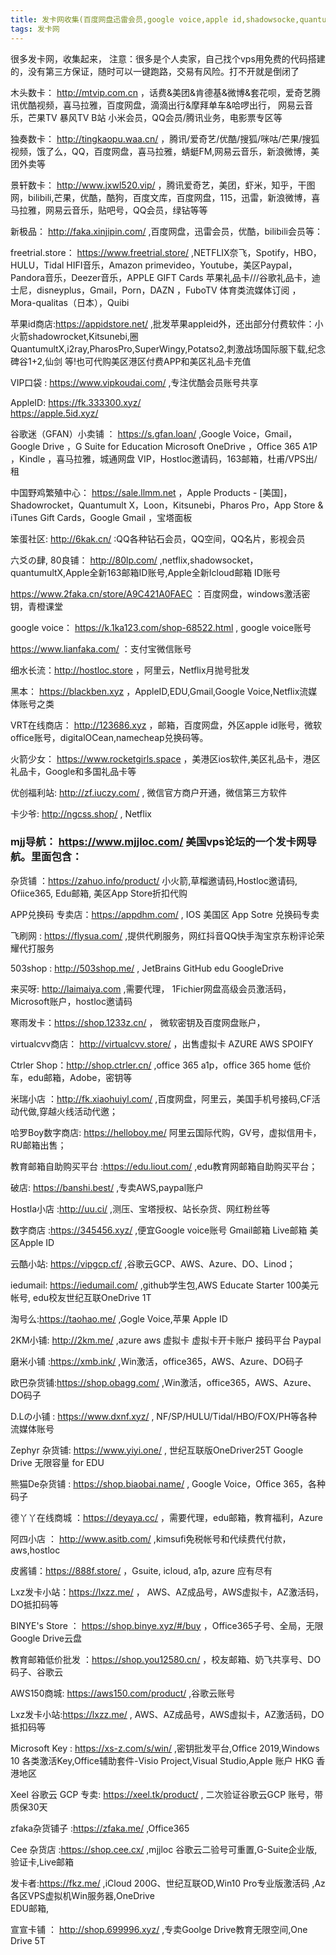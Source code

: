 ```yaml
---
title: 发卡网收集(百度网盘迅雷会员,google voice,apple id,shadowsocke,quantumultX,app Sotre兑换码,Office 365,Netflix,edu教育网邮箱等)
tags: 发卡网
---
```



很多发卡网，收集起来，
注意：很多是个人卖家，自己找个vps用免费的代码搭建的，没有第三方保证，随时可以一键跑路，交易有风险。打不开就是倒闭了

<!--more--> 


木头数卡： http://mtvip.com.cn ，话费&美团&肯德基&微博&套花呗，爱奇艺腾讯优酷视频，喜马拉雅，百度网盘，滴滴出行&摩拜单车&哈啰出行， 网易云音乐，芒果TV 暴风TV B站 小米会员，QQ会员/腾讯业务，电影票专区等

独奏数卡： http://tingkaopu.waa.cn/ ，腾讯/爱奇艺/优酷/搜狐/咪咕/芒果/搜狐视频，饿了么，QQ，百度网盘，喜马拉雅，蜻蜓FM,网易云音乐，新浪微博，美团外卖等

景轩数卡： http://www.jxwl520.vip/ ，腾讯爱奇艺，美团，虾米，知乎，干图网，bilibili,芒果，优酷，酷狗，百度文库，百度网盘，115，迅雷，新浪微博，喜马拉雅，网易云音乐，贴吧号，QQ会员，绿钻等等

新极品： http://faka.xinjipin.com/  ,百度网盘，迅雷会员，优酷，bilibili会员等： 

freetrial.store： https://www.freetrial.store/  ,NETFLIX奈飞，Spotify，HBO，HULU，Tidal HIFI音乐，Amazon primevideo，Youtube，美区Paypal，Pandora音乐，Deezer音乐，APPLE GIFT Cards 苹果礼品卡///谷歌礼品卡，迪士尼，disneyplus，Gmail，Porn，DAZN ，FuboTV 体育类流媒体订阅 ，Mora-qualitas（日本），Quibi 

苹果id商店:https://appidstore.net/  ,批发苹果appleid外，还出部分付费软件：小火箭shadowrocket,Kitsunebi,圈QuantumultX,i2ray,PharosPro,SuperWingy,Potatso2,刺激战场国际服下载,纪念碑谷1+2,仙剑 等!也可代购美区港区付费APP和美区礼品卡充值

VIP口袋 : https://www.vipkoudai.com/  ,专注优酷会员账号共享

AppleID: 
https://fk.333300.xyz/   
https://apple.5id.xyz/

谷歌迷（GFAN）小卖铺 ： https://s.gfan.loan/ ,Google Voice，Gmail，Google Drive ，G Suite for Education 
Microsoft OneDrive ，Office 365 A1P  ，Kindle ，喜马拉雅，城通网盘 VIP，Hostloc邀请码，163邮箱，杜甫/VPS出/租	


中国野鸡繁殖中心： https://sale.llmm.net  ，Apple Products - [美国]，Shadowrocket，Quantumult X，Loon，Kitsunebi，Pharos Pro，App Store & iTunes Gift Cards，Google Gmail	，宝塔面板 

笨蛋社区: http://6kak.cn/ :QQ各种钻石会员，QQ空间，QQ名片，影视会员


六爻の肆, 80良铺： http://80lp.com/  ,netflix,shadowsocket，quantumultX,Apple全新163邮箱ID账号,Apple全新Icloud邮箱
ID账号

https://www.2faka.cn/store/A9C421A0FAEC ：百度网盘，windows激活密钥，青橙课堂

google voice： https://k.1ka123.com/shop-68522.html  , google voice账号

https://www.lianfaka.com/ ：支付宝微信账号

细水长流：http://hostloc.store  ，阿里云，Netflix月抛号批发

黑本： https://blackben.xyz ，AppleID,EDU,Gmail,Google Voice,Netflix流媒体账号之类

VRT在线商店： http://123686.xyz  ，邮箱，百度网盘，外区apple id账号，微软office账号，digitalOCean,namecheap兑换码等。

火箭少女： https://www.rocketgirls.space  ，美港区ios软件,美区礼品卡，港区礼品卡，Google和多国礼品卡等

优创福利站: http://zf.iuczy.com/ , 微信官方商户开通，微信第三方软件

卡少爷: http://ngcss.shop/ , Netflix


### mjj导航： https://www.mjjloc.com/  美国vps论坛的一个发卡网导航。里面包含：

杂货铺 ：https://zahuo.info/product/  小火箭,草榴邀请码,Hostloc邀请码, Ofiice365, Edu邮箱, 美区App Store折扣代购

APP兑换码 专卖店：https://appdhm.com/ , IOS 美国区 App Sotre 兑换码专卖

飞刷网 : https://flysua.com/  ,提供代刷服务，网红抖音QQ快手淘宝京东粉评论荣耀代打服务

503shop : http://503shop.me/  , JetBrains GitHub edu GoogleDrive

来买呀: http://laimaiya.com  ,需要代理， 1Fichier网盘高级会员激活码，Microsoft账户，hostloc邀请码


寒雨发卡：https://shop.1233z.cn/ ， 微软密钥及百度网盘账户，

virtualcvv商店： http://virtualcvv.store/ ，出售虚拟卡 AZURE AWS SPOIFY

Ctrler Shop：http://shop.ctrler.cn/  ,office 365 a1p，office 365 home 低价车，edu邮箱，Adobe，密钥等

米瑞小店 ：http://fk.xiaohuiyl.com/  ,百度网盘，阿里云，美国手机号接码,CF活动代做,穿越火线活动代邀；

哈罗Boy数字商店: https://helloboy.me/ 阿里云国际代购，GV号，虚拟信用卡，RU邮箱出售；

教育邮箱自助购买平台 :https://edu.liout.com/  ,edu教育网邮箱自助购买平台；

破店: https://banshi.best/  ,专卖AWS,paypal账户


Hostla小店 :http://uu.ci/ ,测压、宝塔授权、站长杂货、网红粉丝等

数字商店 :https://345456.xyz/  ,便宜Google voice账号 Gmail邮箱 Live邮箱 美区Apple ID


云酷小站: https://vipgcp.cf/  ,谷歌云GCP、AWS、Azure、DO、Linod；

iedumail: https://iedumail.com/ ,github学生包,AWS Educate Starter 100美元帐号, edu校友世纪互联OneDrive 1T

淘号么:https://taohao.me/ ,Gogle Voice,苹果 Apple ID

​​​​​2KM小铺: http://2km.me/ ,azure aws 虚拟卡 虚拟卡开卡账户 接码平台 Paypal


磨米小铺 :https://xmb.ink/  ,Win激活，office365，AWS、Azure、DO码子


欧巴杂货铺:https://shop.obagg.com/  ,Win激活，office365，AWS、Azure、DO码子

D.Lの小铺 : https://www.dxnf.xyz/   , NF/SP/HULU/Tidal/HBO/FOX/PH等各种流媒体账号

Zephyr 杂货铺: https://www.yiyi.one/ , 世纪互联版OneDriver25T  Google Drive 无限容量 for EDU

熊猫De杂货铺 : https://shop.biaobai.name/ , Google Voice，Office 365，各种码子

德丫丫在线商城 ：https://deyaya.cc/ ，需要代理，edu邮箱，教育福利，Azure

阿四小店 ： http://www.asitb.com/  ,kimsufi免税帐号和代续费代付款，aws,hostloc

皮酱铺：https://888f.store/  ，Gsuite, icloud, a1p, azure 应有尽有 

Lxz发卡小站：https://lxzz.me/ ， AWS、AZ成品号，AWS虚拟卡，AZ激活码，DO抵扣码等

BINYE's Store ： https://shop.binye.xyz/#/buy  ，Office365子号、全局，无限Google Drive云盘

教育邮箱低价批发 ：https://shop.you12580.cn/  ，校友邮箱、奶飞共享号、DO码子、谷歌云


AWS150商城: https://aws150.com/product/ ,谷歌云账号
 
Lxz发卡小站:https://lxzz.me/  , AWS、AZ成品号，AWS虚拟卡，AZ激活码，DO抵扣码等

Microsoft Key : https://xs-z.com/s/win/ ,密钥批发平台,Office 2019,Windows 10 各类激活Key,Office辅助套件-Visio Project,Visual Studio,Apple 账户 HKG 香港地区	

Xeel 谷歌云 GCP 专卖: https://xeel.tk/product/ , 二次验证谷歌云GCP 账号，带质保30天

zfaka杂货铺子 :https://zfaka.me/ ,Office365
 
Cee 杂货店 :https://shop.cee.cx/ ,mjjloc 谷歌云二验号可重置,G-Suite企业版,验证卡,Live邮箱

发卡者:https://fkz.me/ ,iCloud 200G、世纪互联OD,Win10 Pro专业版激活码	,Az各区VPS虚拟机Win服务器,OneDrive 	
EDU邮箱,

宣宣卡铺 ： http://shop.699996.xyz/  ,专卖Goolge Drive教育无限空间,One Drive 5T




